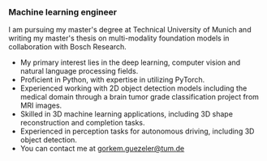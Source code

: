 ### Machine learning engineer

I am pursuing my master's degree at Technical University of Munich and writing my master's thesis on multi-modality foundation models in collaboration with Bosch Research. 

- My primary interest lies in the deep learning, computer vision and natural language processing fields.
- Proficient in Python, with expertise in utilizing PyTorch.
- Experienced working with 2D object detection models including the medical domain through a brain tumor grade classification project from MRI images.
- Skilled in 3D machine learning applications, including 3D shape reconstruction and completion tasks.
- Experienced in perception tasks for autonomous driving, including 3D object detection.
- You can contact me at gorkem.guezeler@tum.de
